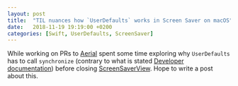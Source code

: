 ```yaml
---
layout: post
title:  "TIL nuances how `UserDefaults` works in Screen Saver on macOS"
date:   2018-11-19 19:19:00 +0200
categories: [Swift, UserDefaults, ScreenSaver]
---
```

While working on PRs to [Aerial](https://github.com/JohnCoates/Aerial) spent some time exploring why `UserDefaults` has to call `synchronize` (contrary to what is stated [Developer documentation](https://developer.apple.com/documentation/foundation/userdefaults/1414005-synchronize)) before closing [ScreenSaverView](https://developer.apple.com/documentation/screensaver/screensaverview). Hope to write a post about this.
